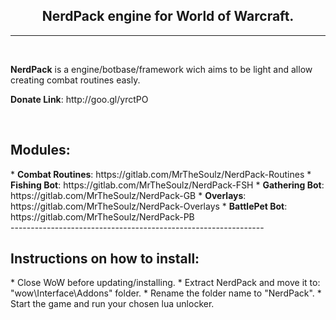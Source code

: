 

<h2 align="center"><b>NerdPack engine for World of Warcraft.</b></h2>

---------------------------------------------------------------
<br/>

<p><b>NerdPack</b> is a engine/botbase/framework wich aims to be light and allow creating combat routines easly.</p>
<p><b>Donate Link</b>: http://goo.gl/yrctPO</p>
<br/>
<h2>Modules:</h2>
* <b>Combat Routines</b>: https://gitlab.com/MrTheSoulz/NerdPack-Routines
* <b>Fishing Bot</b>: https://gitlab.com/MrTheSoulz/NerdPack-FSH
* <b>Gathering Bot</b>: https://gitlab.com/MrTheSoulz/NerdPack-GB
* <b>Overlays</b>: https://gitlab.com/MrTheSoulz/NerdPack-Overlays
* <b>BattlePet Bot</b>: https://gitlab.com/MrTheSoulz/NerdPack-PB
<br/>
---------------------------------------------------------------
<h2>Instructions on how to install:</h2>
* Close WoW before updating/installing.
* Extract NerdPack and move it to: "wow\Interface\Addons" folder.
* Rename the folder name to "NerdPack".
* Start the game and run your chosen lua unlocker.